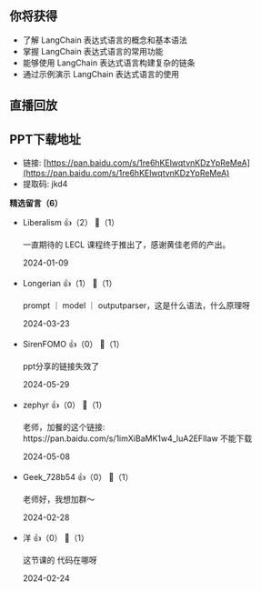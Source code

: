 ## 你将获得

- 了解 LangChain 表达式语言的概念和基本语法
- 掌握 LangChain 表达式语言的常用功能
- 能够使用 LangChain 表达式语言构建复杂的链条
- 通过示例演示 LangChain 表达式语言的使用

## 直播回放

## PPT下载地址

- 链接: [https://pan.baidu.com/s/1re6hKElwqtvnKDzYpReMeA](https://pan.baidu.com/s/1re6hKElwqtvnKDzYpReMeA)
- 提取码: jkd4
<div><strong>精选留言（6）</strong></div><ul>
<li><span>Liberalism</span> 👍（2） 💬（1）<p>一直期待的 LECL 课程终于推出了，感谢黄佳老师的产出。</p>2024-01-09</li><br/><li><span>Longerian</span> 👍（1） 💬（1）<p>prompt ｜ model ｜ outputparser，这是什么语法，什么原理呀</p>2024-03-23</li><br/><li><span>SirenFOMO</span> 👍（0） 💬（1）<p>ppt分享的链接失效了</p>2024-05-29</li><br/><li><span>zephyr</span> 👍（0） 💬（1）<p>老师，加餐的这个链接: https:&#47;&#47;pan.baidu.com&#47;s&#47;1imXiBaMK1w4_luA2EFlIaw 不能下载</p>2024-05-08</li><br/><li><span>Geek_728b54</span> 👍（0） 💬（1）<p>老师好，我想加群～</p>2024-02-28</li><br/><li><span>洋</span> 👍（0） 💬（1）<p>这节课的 代码在哪呀</p>2024-02-24</li><br/>
</ul>